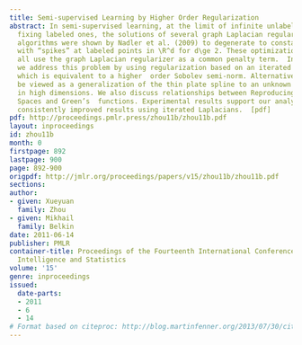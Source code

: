 ```yaml
---
title: Semi-supervised Learning by Higher Order Regularization
abstract: In semi-supervised learning, at the limit of infinite unlabeled points while
  fixing labeled ones, the solutions of several graph Laplacian regularization based
  algorithms were shown by Nadler et al. (2009) to degenerate to constant functions
  with “spikes” at labeled points in \R^d for d\ge 2. These optimization problems
  all use the graph Laplacian regularizer as a common penalty term.  In this paper,
  we address this problem by using regularization based on an iterated Laplacian,
  which is equivalent to a higher  order Sobolev semi-norm. Alternatively, it can
  be viewed as a generalization of the thin plate spline to an unknown submanifold
  in high dimensions. We also discuss relationships between Reproducing Kernel Hilbert
  Spaces and Green’s  functions. Experimental results support our analysis by showing
  consistently improved results using iterated Laplacians.  [pdf]
pdf: http://proceedings.pmlr.press/zhou11b/zhou11b.pdf
layout: inproceedings
id: zhou11b
month: 0
firstpage: 892
lastpage: 900
page: 892-900
origpdf: http://jmlr.org/proceedings/papers/v15/zhou11b/zhou11b.pdf
sections: 
author:
- given: Xueyuan
  family: Zhou
- given: Mikhail
  family: Belkin
date: 2011-06-14
publisher: PMLR
container-title: Proceedings of the Fourteenth International Conference on Artificial
  Intelligence and Statistics
volume: '15'
genre: inproceedings
issued:
  date-parts:
  - 2011
  - 6
  - 14
# Format based on citeproc: http://blog.martinfenner.org/2013/07/30/citeproc-yaml-for-bibliographies/
---
```

